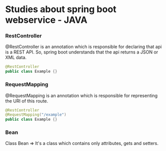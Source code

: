 # Studies about spring boot webservice - JAVA

### RestController

@RestController is an annotation which is responsible for declaring that api is a REST API.
So, spring boot understands that the api returns a JSON or XML data.

```java
@RestController
public class Example {}
```

### RequestMapping

@RequestMapping is an annotation which is responsible for representing the URI of this route.

```java
@RestController
@RequestMapping("/example")
public class Example {}
```

### Bean

Class Bean => It's a class which contains only attributes, gets and setters.